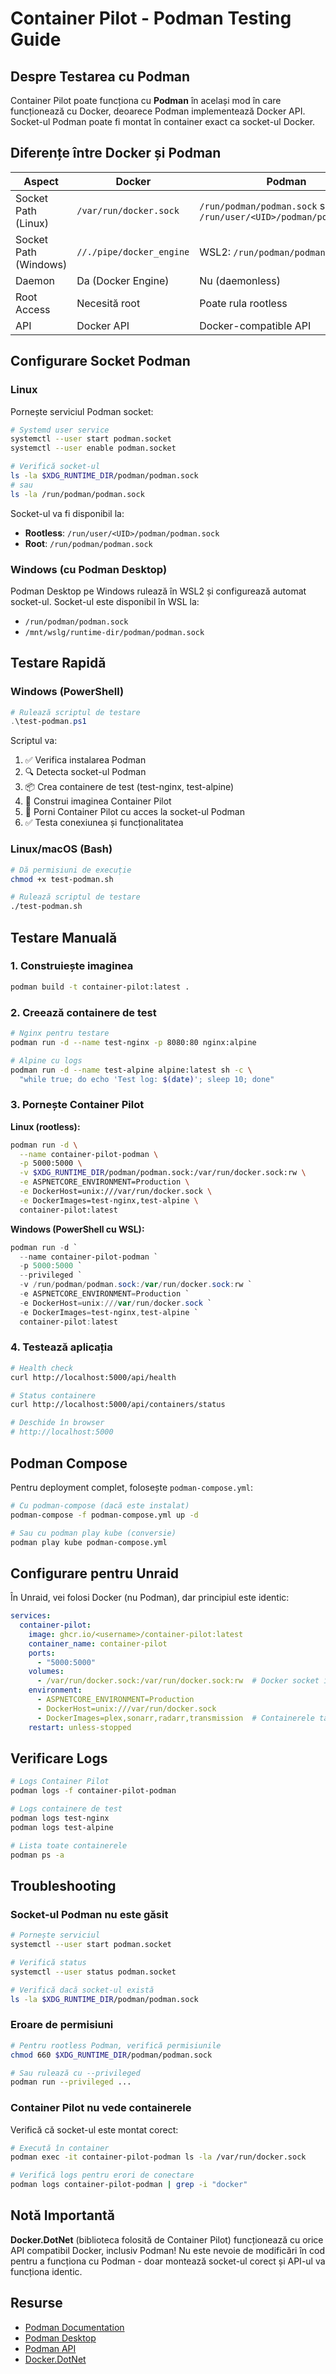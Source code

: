 # Container Pilot - Podman Testing Guide

## Despre Testarea cu Podman

Container Pilot poate funcționa cu **Podman** în același mod în care funcționează cu Docker, deoarece Podman implementează Docker API. Socket-ul Podman poate fi montat în container exact ca socket-ul Docker.

## Diferențe între Docker și Podman

| Aspect | Docker | Podman |
|--------|--------|--------|
| Socket Path (Linux) | `/var/run/docker.sock` | `/run/podman/podman.sock` sau `/run/user/<UID>/podman/podman.sock` |
| Socket Path (Windows) | `//./pipe/docker_engine` | WSL2: `/run/podman/podman.sock` |
| Daemon | Da (Docker Engine) | Nu (daemonless) |
| Root Access | Necesită root | Poate rula rootless |
| API | Docker API | Docker-compatible API |

## Configurare Socket Podman

### Linux

Pornește serviciul Podman socket:

```bash
# Systemd user service
systemctl --user start podman.socket
systemctl --user enable podman.socket

# Verifică socket-ul
ls -la $XDG_RUNTIME_DIR/podman/podman.sock
# sau
ls -la /run/podman/podman.sock
```

Socket-ul va fi disponibil la:
- **Rootless**: `/run/user/<UID>/podman/podman.sock`
- **Root**: `/run/podman/podman.sock`

### Windows (cu Podman Desktop)

Podman Desktop pe Windows rulează în WSL2 și configurează automat socket-ul. Socket-ul este disponibil în WSL la:
- `/run/podman/podman.sock`
- `/mnt/wslg/runtime-dir/podman/podman.sock`

## Testare Rapidă

### Windows (PowerShell)

```powershell
# Rulează scriptul de testare
.\test-podman.ps1
```

Scriptul va:
1. ✅ Verifica instalarea Podman
2. 🔍 Detecta socket-ul Podman
3. 📦 Crea containere de test (test-nginx, test-alpine)
4. 🔨 Construi imaginea Container Pilot
5. 🚀 Porni Container Pilot cu acces la socket-ul Podman
6. ✅ Testa conexiunea și funcționalitatea

### Linux/macOS (Bash)

```bash
# Dă permisiuni de execuție
chmod +x test-podman.sh

# Rulează scriptul de testare
./test-podman.sh
```

## Testare Manuală

### 1. Construiește imaginea

```bash
podman build -t container-pilot:latest .
```

### 2. Creează containere de test

```bash
# Nginx pentru testare
podman run -d --name test-nginx -p 8080:80 nginx:alpine

# Alpine cu logs
podman run -d --name test-alpine alpine:latest sh -c \
  "while true; do echo 'Test log: $(date)'; sleep 10; done"
```

### 3. Pornește Container Pilot

**Linux (rootless):**
```bash
podman run -d \
  --name container-pilot-podman \
  -p 5000:5000 \
  -v $XDG_RUNTIME_DIR/podman/podman.sock:/var/run/docker.sock:rw \
  -e ASPNETCORE_ENVIRONMENT=Production \
  -e DockerHost=unix:///var/run/docker.sock \
  -e DockerImages=test-nginx,test-alpine \
  container-pilot:latest
```

**Windows (PowerShell cu WSL):**
```powershell
podman run -d `
  --name container-pilot-podman `
  -p 5000:5000 `
  --privileged `
  -v /run/podman/podman.sock:/var/run/docker.sock:rw `
  -e ASPNETCORE_ENVIRONMENT=Production `
  -e DockerHost=unix:///var/run/docker.sock `
  -e DockerImages=test-nginx,test-alpine `
  container-pilot:latest
```

### 4. Testează aplicația

```bash
# Health check
curl http://localhost:5000/api/health

# Status containere
curl http://localhost:5000/api/containers/status

# Deschide în browser
# http://localhost:5000
```

## Podman Compose

Pentru deployment complet, folosește `podman-compose.yml`:

```bash
# Cu podman-compose (dacă este instalat)
podman-compose -f podman-compose.yml up -d

# Sau cu podman play kube (conversie)
podman play kube podman-compose.yml
```

## Configurare pentru Unraid

În Unraid, vei folosi Docker (nu Podman), dar principiul este identic:

```yaml
services:
  container-pilot:
    image: ghcr.io/<username>/container-pilot:latest
    container_name: container-pilot
    ports:
      - "5000:5000"
    volumes:
      - /var/run/docker.sock:/var/run/docker.sock:rw  # Docker socket în Unraid
    environment:
      - ASPNETCORE_ENVIRONMENT=Production
      - DockerHost=unix:///var/run/docker.sock
      - DockerImages=plex,sonarr,radarr,transmission  # Containerele tale Unraid
    restart: unless-stopped
```

## Verificare Logs

```bash
# Logs Container Pilot
podman logs -f container-pilot-podman

# Logs containere de test
podman logs test-nginx
podman logs test-alpine

# Lista toate containerele
podman ps -a
```

## Troubleshooting

### Socket-ul Podman nu este găsit

```bash
# Pornește serviciul
systemctl --user start podman.socket

# Verifică status
systemctl --user status podman.socket

# Verifică dacă socket-ul există
ls -la $XDG_RUNTIME_DIR/podman/podman.sock
```

### Eroare de permisiuni

```bash
# Pentru rootless Podman, verifică permisiunile
chmod 660 $XDG_RUNTIME_DIR/podman/podman.sock

# Sau rulează cu --privileged
podman run --privileged ...
```

### Container Pilot nu vede containerele

Verifică că socket-ul este montat corect:

```bash
# Execută în container
podman exec -it container-pilot-podman ls -la /var/run/docker.sock

# Verifică logs pentru erori de conectare
podman logs container-pilot-podman | grep -i "docker"
```

## Notă Importantă

**Docker.DotNet** (biblioteca folosită de Container Pilot) funcționează cu orice API compatibil Docker, inclusiv Podman! Nu este nevoie de modificări în cod pentru a funcționa cu Podman - doar montează socket-ul corect și API-ul va funcționa identic.

## Resurse

- [Podman Documentation](https://docs.podman.io/)
- [Podman Desktop](https://podman-desktop.io/)
- [Podman API](https://docs.podman.io/en/latest/Reference.html)
- [Docker.DotNet](https://github.com/dotnet/Docker.DotNet)
